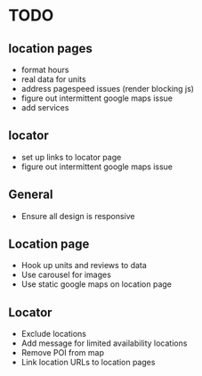 # TODO 


## location pages 
- format hours 
- real data for units 
- address pagespeed issues (render blocking js)
- figure out intermittent google maps issue
- add services 

## locator 
- set up links to locator page 
- figure out intermittent google maps issue 


## General
- Ensure all design is responsive 

## Location page 
- Hook up units and reviews to data 
- Use carousel for images 
- Use static google maps on location page 
## Locator
- Exclude locations 
- Add message for limited availability locations
- Remove POI from map 
- Link location URLs to location pages
